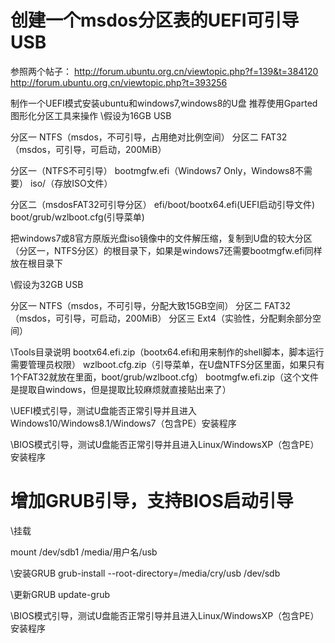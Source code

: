 # 创建一个msdos分区表的UEFI可引导USB

参照两个帖子：
http://forum.ubuntu.org.cn/viewtopic.php?f=139&t=384120
http://forum.ubuntu.org.cn/viewtopic.php?t=393256

制作一个UEFI模式安装ubuntu和windows7,windows8的U盘
推荐使用Gparted图形化分区工具来操作
\\假设为16GB USB

分区一 NTFS（msdos，不可引导，占用绝对比例空间）
分区二 FAT32（msdos，可引导，可启动，200MiB）




分区一（NTFS不可引导）
bootmgfw.efi（Windows7 Only，Windows8不需要）
iso/（存放ISO文件）

分区二（msdosFAT32可引导分区）
efi/boot/bootx64.efi(UEFI启动引导文件)
boot/grub/wzlboot.cfg(引导菜单)



把windows7或8官方原版光盘iso镜像中的文件解压缩，复制到U盘的较大分区（分区一，NTFS分区）的根目录下，如果是windows7还需要bootmgfw.efi同样放在根目录下




\\假设为32GB USB

分区一 NTFS（msdos，不可引导，分配大致15GB空间）
分区二 FAT32（msdos，可引导，可启动，200MiB）
分区三 Ext4（实验性，分配剩余部分空间）


\\Tools目录说明
bootx64.efi.zip（bootx64.efi和用来制作的shell脚本，脚本运行需要管理员权限）
wzlboot.cfg.zip（引导菜单，在U盘NTFS分区里面，如果只有1个FAT32就放在里面，boot/grub/wzlboot.cfg）
bootmgfw.efi.zip（这个文件是提取自windows，但是提取比较麻烦就直接贴出来了）



\\UEFI模式引导，测试U盘能否正常引导并且进入Windows10/Windows8.1/Windows7（包含PE）安装程序

\\BIOS模式引导，测试U盘能否正常引导并且进入Linux/WindowsXP（包含PE）安装程序



# 增加GRUB引导，支持BIOS启动引导

\\挂载

mount /dev/sdb1 /media/用户名/usb


\\安装GRUB
grub-install --root-directory=/media/cry/usb /dev/sdb

\\更新GRUB
update-grub


\\BIOS模式引导，测试U盘能否正常引导并且进入Linux/WindowsXP（包含PE）安装程序










